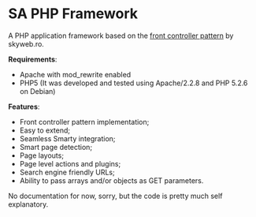 # SA PHP Framework #

A PHP application framework based on the [front controller pattern](http://en.wikipedia.org/wiki/Front_Controller_pattern) by skyweb.ro.

**Requirements**:
  * Apache with mod\_rewrite enabled
  * PHP5
(It was developed and tested using Apache/2.2.8 and PHP 5.2.6 on Debian)

**Features**:
  * Front controller pattern implementation;
  * Easy to extend;
  * Seamless Smarty integration;
  * Smart page detection;
  * Page layouts;
  * Page level actions and plugins;
  * Search engine friendly URLs;
  * Ability to pass arrays and/or objects as GET parameters.

No documentation for now, sorry, but the code is pretty much self explanatory.